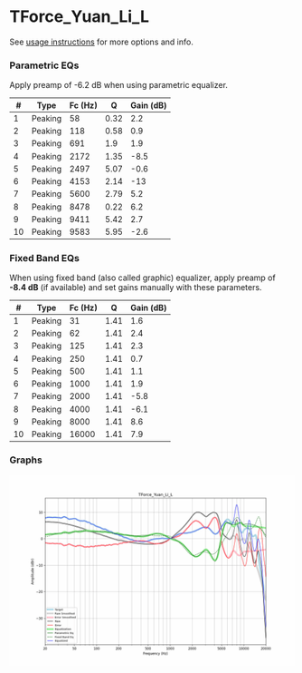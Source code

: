 # TForce_Yuan_Li_L
See [usage instructions](https://github.com/jaakkopasanen/AutoEq#usage) for more options and info.

### Parametric EQs
Apply preamp of -6.2 dB when using parametric equalizer.

|   # | Type    |   Fc (Hz) |    Q |   Gain (dB) |
|-----|---------|-----------|------|-------------|
|   1 | Peaking |        58 | 0.32 |         2.2 |
|   2 | Peaking |       118 | 0.58 |         0.9 |
|   3 | Peaking |       691 | 1.9  |         1.9 |
|   4 | Peaking |      2172 | 1.35 |        -8.5 |
|   5 | Peaking |      2497 | 5.07 |        -0.6 |
|   6 | Peaking |      4153 | 2.14 |       -13   |
|   7 | Peaking |      5600 | 2.79 |         5.2 |
|   8 | Peaking |      8478 | 0.22 |         6.2 |
|   9 | Peaking |      9411 | 5.42 |         2.7 |
|  10 | Peaking |      9583 | 5.95 |        -2.6 |

### Fixed Band EQs
When using fixed band (also called graphic) equalizer, apply preamp of **-8.4 dB** (if available) and set gains manually with these parameters.

|   # | Type    |   Fc (Hz) |    Q |   Gain (dB) |
|-----|---------|-----------|------|-------------|
|   1 | Peaking |        31 | 1.41 |         1.6 |
|   2 | Peaking |        62 | 1.41 |         2.4 |
|   3 | Peaking |       125 | 1.41 |         2.3 |
|   4 | Peaking |       250 | 1.41 |         0.7 |
|   5 | Peaking |       500 | 1.41 |         1.1 |
|   6 | Peaking |      1000 | 1.41 |         1.9 |
|   7 | Peaking |      2000 | 1.41 |        -5.8 |
|   8 | Peaking |      4000 | 1.41 |        -6.1 |
|   9 | Peaking |      8000 | 1.41 |         8.6 |
|  10 | Peaking |     16000 | 1.41 |         7.9 |

### Graphs
![](./TForce_Yuan_Li_L.png)
